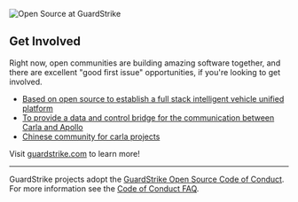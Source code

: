 ![Open Source at GuardStrike](https://github.com/JarvisOpenAI/.github/blob/main/images/open-at-guardstrike.png) 

## Get Involved

Right now, open communities are building amazing software together, and there are excellent "good first issue" opportunities, if you're looking to get involved.

* [Based on open source to establish a full stack intelligent vehicle unified platform](https://www.carsmos.ai/projects/oasis/)
* [To provide a data and control bridge for the communication between Carla and Apollo](https://github.com/guardstrikelab/carla_apollo_bridge)
* [Chinese community for carla projects](https://carla.org.cn/#/)

Visit [guardstrike.com](https://guardstrike.com/?lang=en) to learn more!

----

GuardStrike projects adopt the [GuardStrike Open Source Code of Conduct](https://guardstrike.com/tech.html). For more information see the [Code of Conduct FAQ](https://bbs.carla.org.cn/).
